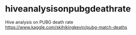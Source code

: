# hiveanalysisonpubgdeathrate

Hive analysis on PUBG death rate https://www.kaggle.com/skihikingkevin/pubg-match-deaths
